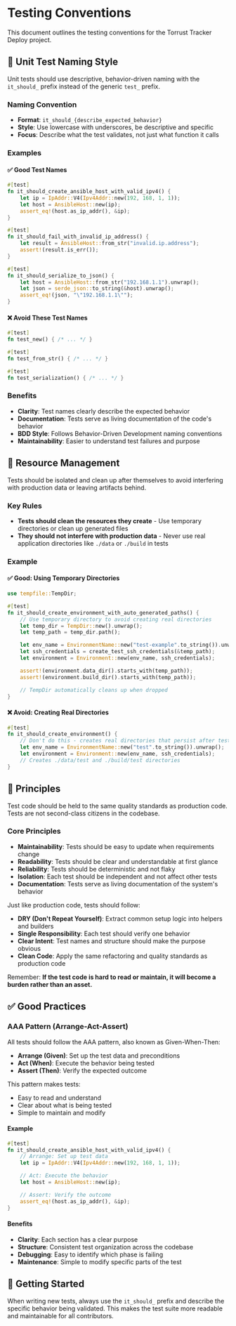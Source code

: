 # Testing Conventions

This document outlines the testing conventions for the Torrust Tracker Deploy project.

## 🧪 Unit Test Naming Style

Unit tests should use descriptive, behavior-driven naming with the `it_should_` prefix instead of the generic `test_` prefix.

### Naming Convention

- **Format**: `it_should_{describe_expected_behavior}`
- **Style**: Use lowercase with underscores, be descriptive and specific
- **Focus**: Describe what the test validates, not just what function it calls

### Examples

#### ✅ Good Test Names

```rust
#[test]
fn it_should_create_ansible_host_with_valid_ipv4() {
    let ip = IpAddr::V4(Ipv4Addr::new(192, 168, 1, 1));
    let host = AnsibleHost::new(ip);
    assert_eq!(host.as_ip_addr(), &ip);
}

#[test]
fn it_should_fail_with_invalid_ip_address() {
    let result = AnsibleHost::from_str("invalid.ip.address");
    assert!(result.is_err());
}

#[test]
fn it_should_serialize_to_json() {
    let host = AnsibleHost::from_str("192.168.1.1").unwrap();
    let json = serde_json::to_string(&host).unwrap();
    assert_eq!(json, "\"192.168.1.1\"");
}
```

#### ❌ Avoid These Test Names

```rust
#[test]
fn test_new() { /* ... */ }

#[test]
fn test_from_str() { /* ... */ }

#[test]
fn test_serialization() { /* ... */ }
```

### Benefits

- **Clarity**: Test names clearly describe the expected behavior
- **Documentation**: Tests serve as living documentation of the code's behavior
- **BDD Style**: Follows Behavior-Driven Development naming conventions
- **Maintainability**: Easier to understand test failures and purpose

## 🧹 Resource Management

Tests should be isolated and clean up after themselves to avoid interfering with production data or leaving artifacts behind.

### Key Rules

- **Tests should clean the resources they create** - Use temporary directories or clean up generated files
- **They should not interfere with production data** - Never use real application directories like `./data` or `./build` in tests

### Example

#### ✅ Good: Using Temporary Directories

```rust
use tempfile::TempDir;

#[test]
fn it_should_create_environment_with_auto_generated_paths() {
    // Use temporary directory to avoid creating real directories
    let temp_dir = TempDir::new().unwrap();
    let temp_path = temp_dir.path();

    let env_name = EnvironmentName::new("test-example".to_string()).unwrap();
    let ssh_credentials = create_test_ssh_credentials(&temp_path);
    let environment = Environment::new(env_name, ssh_credentials);

    assert!(environment.data_dir().starts_with(temp_path));
    assert!(environment.build_dir().starts_with(temp_path));

    // TempDir automatically cleans up when dropped
}
```

#### ❌ Avoid: Creating Real Directories

```rust
#[test]
fn it_should_create_environment() {
    // Don't do this - creates real directories that persist after tests
    let env_name = EnvironmentName::new("test".to_string()).unwrap();
    let environment = Environment::new(env_name, ssh_credentials);
    // Creates ./data/test and ./build/test directories
}
```

## 🎯 Principles

Test code should be held to the same quality standards as production code. Tests are not second-class citizens in the codebase.

### Core Principles

- **Maintainability**: Tests should be easy to update when requirements change
- **Readability**: Tests should be clear and understandable at first glance
- **Reliability**: Tests should be deterministic and not flaky
- **Isolation**: Each test should be independent and not affect other tests
- **Documentation**: Tests serve as living documentation of the system's behavior

Just like production code, tests should follow:

- **DRY (Don't Repeat Yourself)**: Extract common setup logic into helpers and builders
- **Single Responsibility**: Each test should verify one behavior
- **Clear Intent**: Test names and structure should make the purpose obvious
- **Clean Code**: Apply the same refactoring and quality standards as production code

Remember: **If the test code is hard to read or maintain, it will become a burden rather than an asset.**

## ✅ Good Practices

### AAA Pattern (Arrange-Act-Assert)

All tests should follow the AAA pattern, also known as Given-When-Then:

- **Arrange (Given)**: Set up the test data and preconditions
- **Act (When)**: Execute the behavior being tested
- **Assert (Then)**: Verify the expected outcome

This pattern makes tests:

- Easy to read and understand
- Clear about what is being tested
- Simple to maintain and modify

#### Example

```rust
#[test]
fn it_should_create_ansible_host_with_valid_ipv4() {
    // Arrange: Set up test data
    let ip = IpAddr::V4(Ipv4Addr::new(192, 168, 1, 1));

    // Act: Execute the behavior
    let host = AnsibleHost::new(ip);

    // Assert: Verify the outcome
    assert_eq!(host.as_ip_addr(), &ip);
}
```

#### Benefits

- **Clarity**: Each section has a clear purpose
- **Structure**: Consistent test organization across the codebase
- **Debugging**: Easy to identify which phase is failing
- **Maintenance**: Simple to modify specific parts of the test

## 🚀 Getting Started

When writing new tests, always use the `it_should_` prefix and describe the specific behavior being validated. This makes the test suite more readable and maintainable for all contributors.
